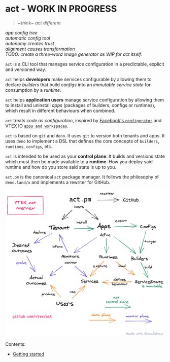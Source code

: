 # act - WORK IN PROGRESS 

> *~think~ act different*

*app config tree*  
*automatic config tool*  
*autonomy creates trust*  
*alignment causes transformation*  
*TODO: create a three-word image generator as WIP for act itself.*  

`act` is a CLI tool that manages service configuration in a predictable, explicit and versioned way. 

`act` helps **developers** make services configurable by allowing them to declare *builders* that build *configs* into an *immutable service state* for consumption by a *runtime*. 

`act` helps **application users** manage service configuration by allowing them to install and uninstall *apps* (packages of builders, configs or runtimes), which result in different behaviours when combined. 

`act` treats *code as configuration*, inspired by [Facebook's `configerator`](https://research.fb.com/wp-content/uploads/2016/11/holistic-configuration-management-at-facebook.pdf) and VTEX IO [`apps and workspaces`](https://vtex.io/docs/concepts/workspace/).

`act` is based on `git` and `deno`. It uses `git` to version both tenants and apps. It uses `deno` to implement a DSL that defines the core concepts of `builders`, `runtimes`, `configs`, etc.

`act` is intended to be used as your **control plane**. It builds and versions state which must then be made available to a **runtime**. How you deploy said runtime and how do you store said state is up to you.

`act.pm` is the canonical `act` package manager. It follows the philosophy of `deno.land/x` and implements a rewriter for GitHub. 

![Act overview](act-overview.png)

Contents: 

- [Getting started](/docs/getting-started.md)
